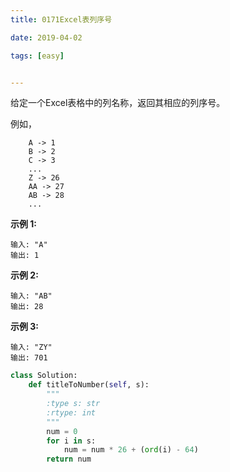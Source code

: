 ```yaml
---
title: 0171Excel表列序号

date: 2019-04-02

tags: [easy]


---
```


给定一个Excel表格中的列名称，返回其相应的列序号。

例如，

```
    A -> 1
    B -> 2
    C -> 3
    ...
    Z -> 26
    AA -> 27
    AB -> 28 
    ...
```

**示例 1:**

```
输入: "A"
输出: 1
```

**示例 2:**

```
输入: "AB"
输出: 28
```

**示例 3:**

```
输入: "ZY"
输出: 701
```



```python
class Solution:
    def titleToNumber(self, s):
        """
        :type s: str
        :rtype: int
        """
        num = 0
        for i in s: 
            num = num * 26 + (ord(i) - 64)
        return num
```

